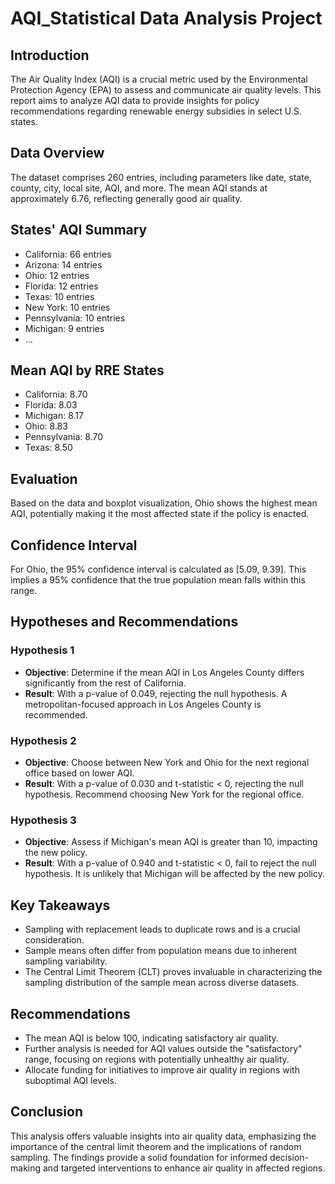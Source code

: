 # AQI_Statistical Data Analysis Project

## Introduction

The Air Quality Index (AQI) is a crucial metric used by the Environmental Protection Agency (EPA) to assess and communicate air quality levels. This report aims to analyze AQI data to provide insights for policy recommendations regarding renewable energy subsidies in select U.S. states.

## Data Overview

The dataset comprises 260 entries, including parameters like date, state, county, city, local site, AQI, and more. The mean AQI stands at approximately 6.76, reflecting generally good air quality.

## States' AQI Summary

- California: 66 entries
- Arizona: 14 entries
- Ohio: 12 entries
- Florida: 12 entries
- Texas: 10 entries
- New York: 10 entries
- Pennsylvania: 10 entries
- Michigan: 9 entries
- ...

## Mean AQI by RRE States

- California: 8.70
- Florida: 8.03
- Michigan: 8.17
- Ohio: 8.83
- Pennsylvania: 8.70
- Texas: 8.50

## Evaluation

Based on the data and boxplot visualization, Ohio shows the highest mean AQI, potentially making it the most affected state if the policy is enacted.

## Confidence Interval

For Ohio, the 95% confidence interval is calculated as [5.09, 9.39]. This implies a 95% confidence that the true population mean falls within this range.

## Hypotheses and Recommendations

### Hypothesis 1

- **Objective**: Determine if the mean AQI in Los Angeles County differs significantly from the rest of California.
- **Result**: With a p-value of 0.049, rejecting the null hypothesis. A metropolitan-focused approach in Los Angeles County is recommended.

### Hypothesis 2

- **Objective**: Choose between New York and Ohio for the next regional office based on lower AQI.
- **Result**: With a p-value of 0.030 and t-statistic < 0, rejecting the null hypothesis. Recommend choosing New York for the regional office.

### Hypothesis 3

- **Objective**: Assess if Michigan's mean AQI is greater than 10, impacting the new policy.
- **Result**: With a p-value of 0.940 and t-statistic < 0, fail to reject the null hypothesis. It is unlikely that Michigan will be affected by the new policy.

## Key Takeaways

- Sampling with replacement leads to duplicate rows and is a crucial consideration.
- Sample means often differ from population means due to inherent sampling variability.
- The Central Limit Theorem (CLT) proves invaluable in characterizing the sampling distribution of the sample mean across diverse datasets.

## Recommendations

- The mean AQI is below 100, indicating satisfactory air quality.
- Further analysis is needed for AQI values outside the "satisfactory" range, focusing on regions with potentially unhealthy air quality.
- Allocate funding for initiatives to improve air quality in regions with suboptimal AQI levels.

## Conclusion

This analysis offers valuable insights into air quality data, emphasizing the importance of the central limit theorem and the implications of random sampling. The findings provide a solid foundation for informed decision-making and targeted interventions to enhance air quality in affected regions.


